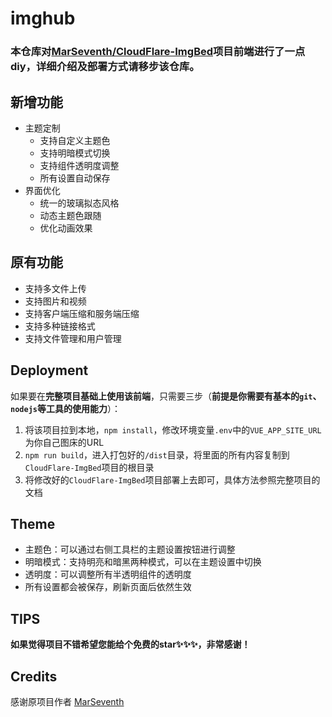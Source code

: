 # imghub

### 本仓库对[MarSeventh/CloudFlare-ImgBed](https://github.com/MarSeventh/CloudFlare-ImgBed)项目前端进行了一点diy，详细介绍及部署方式请移步该仓库。

## 新增功能

- 主题定制
  - 支持自定义主题色
  - 支持明暗模式切换
  - 支持组件透明度调整
  - 所有设置自动保存
- 界面优化
  - 统一的玻璃拟态风格
  - 动态主题色跟随
  - 优化动画效果

## 原有功能

- 支持多文件上传
- 支持图片和视频
- 支持客户端压缩和服务端压缩
- 支持多种链接格式
- 支持文件管理和用户管理

## Deployment

如果要在**完整项目基础上使用该前端**，只需要三步（**前提是你需要有基本的`git`、`nodejs`等工具的使用能力**）：

1. 将该项目拉到本地，`npm install`，修改环境变量`.env`中的`VUE_APP_SITE_URL`为你自己图床的URL
2. `npm run build`，进入打包好的`/dist`目录，将里面的所有内容复制到`CloudFlare-ImgBed`项目的根目录
3. 将修改好的`CloudFlare-ImgBed`项目部署上去即可，具体方法参照完整项目的文档

## Theme

- 主题色：可以通过右侧工具栏的主题设置按钮进行调整
- 明暗模式：支持明亮和暗黑两种模式，可以在主题设置中切换
- 透明度：可以调整所有半透明组件的透明度
- 所有设置都会被保存，刷新页面后依然生效

## TIPS

**如果觉得项目不错希望您能给个免费的star✨✨✨，非常感谢！**

## Credits

感谢原项目作者 [MarSeventh](https://github.com/MarSeventh)
